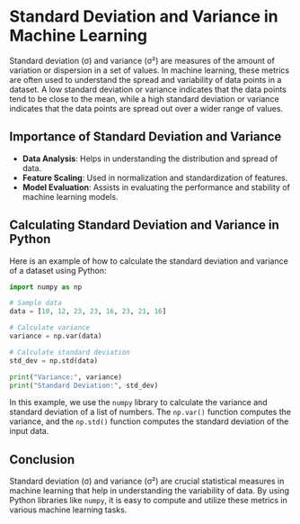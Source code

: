 # Standard Deviation and Variance in Machine Learning

Standard deviation (σ) and variance (σ²) are measures of the amount of variation or dispersion in a set of values. In machine learning, these metrics are often used to understand the spread and variability of data points in a dataset. A low standard deviation or variance indicates that the data points tend to be close to the mean, while a high standard deviation or variance indicates that the data points are spread out over a wider range of values.

## Importance of Standard Deviation and Variance

- **Data Analysis**: Helps in understanding the distribution and spread of data.
- **Feature Scaling**: Used in normalization and standardization of features.
- **Model Evaluation**: Assists in evaluating the performance and stability of machine learning models.

## Calculating Standard Deviation and Variance in Python

Here is an example of how to calculate the standard deviation and variance of a dataset using Python:

```python
import numpy as np

# Sample data
data = [10, 12, 23, 23, 16, 23, 21, 16]

# Calculate variance
variance = np.var(data)

# Calculate standard deviation
std_dev = np.std(data)

print("Variance:", variance)
print("Standard Deviation:", std_dev)
```

In this example, we use the `numpy` library to calculate the variance and standard deviation of a list of numbers. The `np.var()` function computes the variance, and the `np.std()` function computes the standard deviation of the input data.

## Conclusion

Standard deviation (σ) and variance (σ²) are crucial statistical measures in machine learning that help in understanding the variability of data. By using Python libraries like `numpy`, it is easy to compute and utilize these metrics in various machine learning tasks.